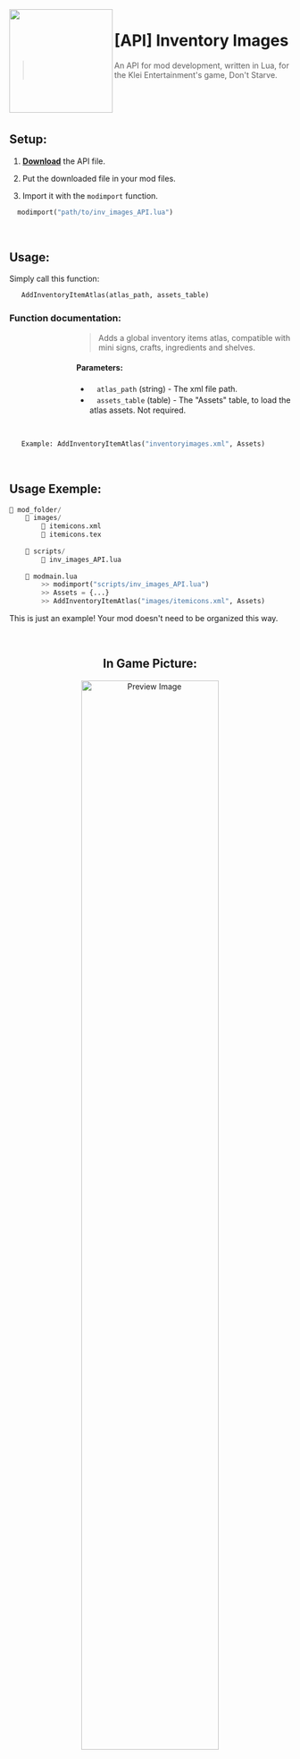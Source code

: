 [API_download]: https://github.com/diogo-webber/API-inventory-images/releases/latest/download/inv_images_API.lua



<img src="https://steamuserimages-a.akamaihd.net/ugc/1901100139831031404/934667EB9D759355529C3D93C0532B9F007217C8/" align="left" width="185px"/>

# [API] Inventory Images

> An API for mod development, written in Lua, for the Klei Entertainment's game, Don't Starve.

<br><br><br>



## Setup:

1. [**Download**][API_download] the API file.
1. Put the downloaded file in your mod files.

2. Import it with the `modimport` function.

```py
  modimport("path/to/inv_images_API.lua")
```

<br>




## Usage:

Simply call this function:

```py
   AddInventoryItemAtlas(atlas_path, assets_table)
```

### Function documentation:

<dl><dd><dl><dd><dl><dd>

<blockquote>Adds a global inventory items atlas, compatible with mini signs, crafts, ingredients and shelves.</blockquote>


#### **Parameters:**

- ㅤ`atlas_path` (string) -  The xml file path.
- ㅤ`assets_table` (table) - The "Assets" table, to load the atlas assets. Not required.

</dd></dl></dd></dl></dd></dl>

 <br>
 
 ```py
    Example: AddInventoryItemAtlas("inventoryimages.xml", Assets)
```
<br>

## Usage Exemple: 

```py
📁 mod_folder/
    📁 images/
        📄 itemicons.xml
        🌆 itemicons.tex
        
    📁 scripts/
        📄 inv_images_API.lua
        
    📄 modmain.lua
        >> modimport("scripts/inv_images_API.lua")
        >> Assets = {...}
        >> AddInventoryItemAtlas("images/itemicons.xml", Assets)
```

This is just an example! Your mod doesn't need to be organized this way.

<br>

<h2 align="center">In Game Picture:</h2>

<p align="center">
  <img src="https://steamuserimages-a.akamaihd.net/ugc/1901100139830286204/6E2494D49D532FB78E893583322CC68AA9506A83/" alt="Preview Image" width=70%/>
</p>

<br>

## 📜 License
This project is under MIT license. See the [**LICENSE**](LICENSE) file for more details.

